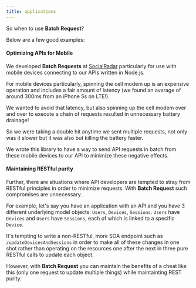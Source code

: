 ```yaml
---
title: applications
---
```


So when to use **Batch Request**?

Below are a few good examples:

#### Optimizing APIs for Mobile

We developed **Batch Requests** at [SocialRadar](http://www.socialradar.com) particularly for use with mobile devices connecting to our APIs written in Node.js.

For mobile devices particularly, spinning the cell modem up is an expensive operation and includes a fair amount of latency (we found an average of around 300ms from an iPhone 5s on LTE!).

We wanted to avoid that latency, but also spinning up the cell modem over and over to execute a chain of requests resulted in unnecessary battery drainage!

So we were taking a double hit anytime we sent multiple requests, not only was it slower but it was also but killing the battery faster.

We wrote this library to have a way to send API requests in batch from these mobile devices to our API to minimize these negative effects.

#### Maintaining RESTful purity

Further, there are situations where API developers are tempted to stray from RESTful principles in order to minimize requests. With **Batch Request** such compromises are unnecessary.

For example, let's say you have an application with an API and you have 3 different underlying model objects: `Users`, `Devices`, `Sessions`. `Users` have `Devices` and `Users` have `Sessions`, each of which is linked to a specific `Device`.

It's tempting to write a non-RESTful, more SOA endpoint such as `/updateDevicesAndSessions` in order to make all of these changes in one shot rather than operating on the resources one after the next in three pure RESTful calls to update each object.

However, with **Batch Request** you can maintain the benefits of a cheat like this (only one request to update multiple things) while maintainting REST purity.
